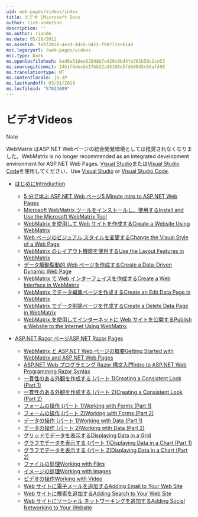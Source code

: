 ```yaml
---
uid: web-pages/videos/index
title: ビデオ |Microsoft Docs
author: rick-anderson
description: ''
ms.author: riande
ms.date: 05/18/2012
ms.assetid: febf2824-4e3d-4dc6-84c5-f99777ec6144
msc.legacyurl: /web-pages/videos
msc.type: book
ms.openlocfilehash: 8ad0a510ea62848b7a429c0bd4fa781b50c2ce53
ms.sourcegitcommit: 24b1f6decbb17bb22a45166e5fdb0845c65af498
ms.translationtype: MT
ms.contentlocale: ja-JP
ms.lasthandoff: 03/01/2019
ms.locfileid: "57022609"
---
```

<a name="videos"></a><span data-ttu-id="29756-102">ビデオ</span><span class="sxs-lookup"><span data-stu-id="29756-102">Videos</span></span>
====================

> [!NOTE] 
> <span data-ttu-id="29756-103">WebMatrix はASP.NET Webページの統合開発環境としては推奨されなくなりました。</span><span class="sxs-lookup"><span data-stu-id="29756-103">WebMatrix is no longer recommended as an integrated development environment for ASP.NET Web Pages.</span></span> <span data-ttu-id="29756-104">[Visual Studio](xref:aspnet/web-pages/overview/getting-started/program-asp-net-web-pages-in-visual-studio)または[Visual Studio Code](https://code.visualstudio.com/)を使用してください。</span><span class="sxs-lookup"><span data-stu-id="29756-104">Use [Visual Studio](xref:aspnet/web-pages/overview/getting-started/program-asp-net-web-pages-in-visual-studio) or [Visual Studio Code](https://code.visualstudio.com/).</span></span>

- [<span data-ttu-id="29756-105">はじめに</span><span class="sxs-lookup"><span data-stu-id="29756-105">Introduction</span></span>](introduction/index.md)

    - [<span data-ttu-id="29756-106">5 分で学ぶ ASP.NET Web ページ</span><span class="sxs-lookup"><span data-stu-id="29756-106">5 Minute Intro to ASP.NET Web Pages</span></span>](introduction/5-minute-introduction-to-aspnet-web-pages.md)
    - [<span data-ttu-id="29756-107">Microsoft WebMatrix ツールをインストールし、使用する</span><span class="sxs-lookup"><span data-stu-id="29756-107">Install and Use the Microsoft WebMatrix Tool</span></span>](introduction/install-and-use-the-microsoft-webmatrix-tool.md)
    - [<span data-ttu-id="29756-108">WebMatrix を使用して Web サイトを作成する</span><span class="sxs-lookup"><span data-stu-id="29756-108">Create a Website Using WebMatrix</span></span>](introduction/create-a-website-using-webmatrix.md)
    - [<span data-ttu-id="29756-109">Web ページのビジュアル スタイルを変更する</span><span class="sxs-lookup"><span data-stu-id="29756-109">Change the Visual Style of a Web Page</span></span>](introduction/change-the-visual-style-of-a-web-page.md)
    - [<span data-ttu-id="29756-110">WebMatrix のレイアウト機能を使用する</span><span class="sxs-lookup"><span data-stu-id="29756-110">Use the Layout Features in WebMatrix</span></span>](introduction/use-the-layout-features-in-webmatrix.md)
    - [<span data-ttu-id="29756-111">データ駆動型動的 Web ページを作成する</span><span class="sxs-lookup"><span data-stu-id="29756-111">Create a Data-Driven Dynamic Web Page</span></span>](introduction/create-a-data-driven-dynamic-web-page.md)
    - [<span data-ttu-id="29756-112">WebMatrix で Web インターフェイスを作成する</span><span class="sxs-lookup"><span data-stu-id="29756-112">Create a Web Interface in WebMatrix</span></span>](introduction/create-a-web-interface-in-webmatrix.md)
    - [<span data-ttu-id="29756-113">WebMatrix でデータ編集ページを作成する</span><span class="sxs-lookup"><span data-stu-id="29756-113">Create an Edit Data Page in WebMatrix</span></span>](introduction/create-an-edit-data-page-in-webmatrix.md)
    - [<span data-ttu-id="29756-114">WebMatrix でデータ削除ページを作成する</span><span class="sxs-lookup"><span data-stu-id="29756-114">Create a Delete Data Page in WebMatrix</span></span>](introduction/create-a-delete-data-page-in-webmatrix.md)
    - [<span data-ttu-id="29756-115">WebMatrix を使用してインターネットに Web サイトを公開する</span><span class="sxs-lookup"><span data-stu-id="29756-115">Publish a Website to the Internet Using WebMatrix</span></span>](introduction/publish-a-website-to-the-internet-using-webmatrix.md)
- [<span data-ttu-id="29756-116">ASP.NET Razor ページ</span><span class="sxs-lookup"><span data-stu-id="29756-116">ASP.NET Razor Pages</span></span>](aspnet-razor-pages/index.md)

    - [<span data-ttu-id="29756-117">WebMatrix と ASP.NET Web ページの概要</span><span class="sxs-lookup"><span data-stu-id="29756-117">Getting Started with WebMatrix and ASP.NET Web Pages</span></span>](aspnet-razor-pages/getting-started-with-webmatrix-and-aspnet-web-pages.md)
    - [<span data-ttu-id="29756-118">ASP.NET Web プログラミング Razor 構文入門</span><span class="sxs-lookup"><span data-stu-id="29756-118">Intro to ASP.NET Web Programming Razor Syntax</span></span>](aspnet-razor-pages/introduction-to-aspnet-web-programming-using-the-razor-syntax.md)
    - [<span data-ttu-id="29756-119">一貫性のある外観を作成する (パート 1)</span><span class="sxs-lookup"><span data-stu-id="29756-119">Creating a Consistent Look (Part 1)</span></span>](aspnet-razor-pages/creating-a-consistent-look-part-1.md)
    - [<span data-ttu-id="29756-120">一貫性のある外観を作成する (パート 2)</span><span class="sxs-lookup"><span data-stu-id="29756-120">Creating a Consistent Look (Part 2)</span></span>](aspnet-razor-pages/creating-a-consistent-look-part-2.md)
    - [<span data-ttu-id="29756-121">フォームの操作 (パート 1)</span><span class="sxs-lookup"><span data-stu-id="29756-121">Working with Forms (Part 1)</span></span>](aspnet-razor-pages/working-with-forms-part-1.md)
    - [<span data-ttu-id="29756-122">フォームの操作 (パート 2)</span><span class="sxs-lookup"><span data-stu-id="29756-122">Working with Forms (Part 2)</span></span>](aspnet-razor-pages/working-with-forms-part-2.md)
    - [<span data-ttu-id="29756-123">データの操作 (パート 1)</span><span class="sxs-lookup"><span data-stu-id="29756-123">Working with Data (Part 1)</span></span>](aspnet-razor-pages/working-with-data-part-1.md)
    - [<span data-ttu-id="29756-124">データの操作 (パート 2)</span><span class="sxs-lookup"><span data-stu-id="29756-124">Working with Data (Part 2)</span></span>](aspnet-razor-pages/working-with-data-part-2.md)
    - [<span data-ttu-id="29756-125">グリッドでデータを表示する</span><span class="sxs-lookup"><span data-stu-id="29756-125">Displaying Data in a Grid</span></span>](aspnet-razor-pages/displaying-data-in-a-grid.md)
    - [<span data-ttu-id="29756-126">グラフでデータを表示する (パート 1)</span><span class="sxs-lookup"><span data-stu-id="29756-126">Displaying Data in a Chart (Part 1)</span></span>](aspnet-razor-pages/displaying-data-in-a-chart-part-1.md)
    - [<span data-ttu-id="29756-127">グラフでデータを表示する (パート 2)</span><span class="sxs-lookup"><span data-stu-id="29756-127">Displaying Data in a Chart (Part 2)</span></span>](aspnet-razor-pages/displaying-data-in-a-chart-part-2.md)
    - [<span data-ttu-id="29756-128">ファイルの処理</span><span class="sxs-lookup"><span data-stu-id="29756-128">Working with Files</span></span>](aspnet-razor-pages/working-with-files.md)
    - [<span data-ttu-id="29756-129">イメージの処理</span><span class="sxs-lookup"><span data-stu-id="29756-129">Working with Images</span></span>](aspnet-razor-pages/working-with-images.md)
    - [<span data-ttu-id="29756-130">ビデオの操作</span><span class="sxs-lookup"><span data-stu-id="29756-130">Working with Video</span></span>](aspnet-razor-pages/working-with-video.md)
    - [<span data-ttu-id="29756-131">Web サイトに電子メールを追加する</span><span class="sxs-lookup"><span data-stu-id="29756-131">Adding Email to Your Web Site</span></span>](aspnet-razor-pages/adding-email-to-your-web-site.md)
    - [<span data-ttu-id="29756-132">Web サイトに検索を追加する</span><span class="sxs-lookup"><span data-stu-id="29756-132">Adding Search to Your Web Site</span></span>](aspnet-razor-pages/adding-search-to-your-web-site.md)
    - [<span data-ttu-id="29756-133">Web サイトにソーシャル ネットワーキングを追加する</span><span class="sxs-lookup"><span data-stu-id="29756-133">Adding Social Networking to Your Website</span></span>](aspnet-razor-pages/adding-social-networking-to-your-website.md)
